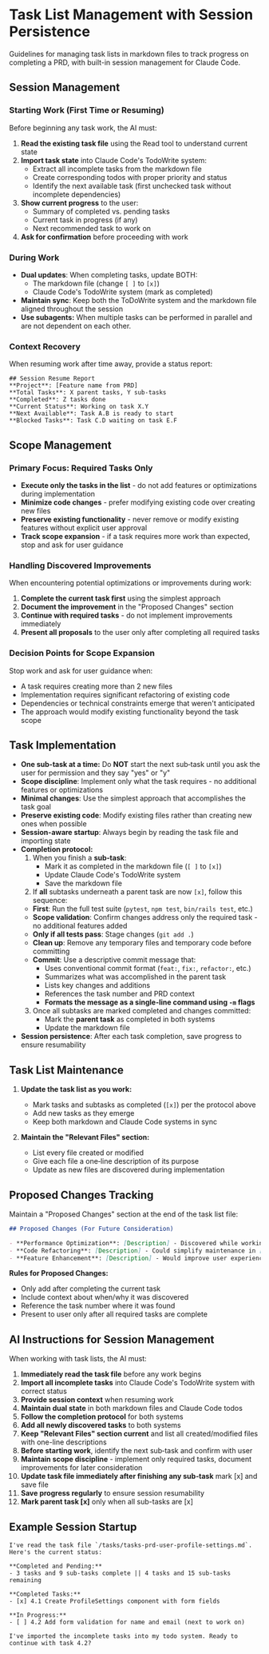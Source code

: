 # Task List Management with Session Persistence

Guidelines for managing task lists in markdown files to track progress on completing a PRD, with built-in session management for Claude Code.

## Session Management

### Starting Work (First Time or Resuming)

Before beginning any task work, the AI must:

1. **Read the existing task file** using the Read tool to understand current state
2. **Import task state** into Claude Code's TodoWrite system:
   - Extract all incomplete tasks from the markdown file
   - Create corresponding todos with proper priority and status
   - Identify the next available task (first unchecked task without incomplete dependencies)
3. **Show current progress** to the user:
   - Summary of completed vs. pending tasks
   - Current task in progress (if any)
   - Next recommended task to work on
4. **Ask for confirmation** before proceeding with work

### During Work
- **Dual updates**: When completing tasks, update BOTH:
  - The markdown file (change `[ ]` to `[x]`)
  - Claude Code's TodoWrite system (mark as completed)
- **Maintain sync**: Keep both the ToDoWrite system and the markdown file aligned throughout the session
- **Use subagents:** When multiple tasks can be performed in parallel and are not dependent on each other.

### Context Recovery
When resuming work after time away, provide a status report:
```
## Session Resume Report
**Project**: [Feature name from PRD]
**Total Tasks**: X parent tasks, Y sub-tasks
**Completed**: Z tasks done
**Current Status**: Working on task X.Y
**Next Available**: Task A.B is ready to start
**Blocked Tasks**: Task C.D waiting on task E.F
```

## Scope Management

### Primary Focus: Required Tasks Only
- **Execute only the tasks in the list** - do not add features or optimizations during implementation
- **Minimize code changes** - prefer modifying existing code over creating new files
- **Preserve existing functionality** - never remove or modify existing features without explicit user approval
- **Track scope expansion** - if a task requires more work than expected, stop and ask for user guidance

### Handling Discovered Improvements
When encountering potential optimizations or improvements during work:
1. **Complete the current task first** using the simplest approach
2. **Document the improvement** in the "Proposed Changes" section
3. **Continue with required tasks** - do not implement improvements immediately
4. **Present all proposals** to the user only after completing all required tasks

### Decision Points for Scope Expansion
Stop work and ask for user guidance when:
- A task requires creating more than 2 new files
- Implementation requires significant refactoring of existing code
- Dependencies or technical constraints emerge that weren't anticipated
- The approach would modify existing functionality beyond the task scope

## Task Implementation
- **One sub-task at a time:** Do **NOT** start the next sub‑task until you ask the user for permission and they say "yes" or "y"
- **Scope discipline**: Implement only what the task requires - no additional features or optimizations
- **Minimal changes**: Use the simplest approach that accomplishes the task goal
- **Preserve existing code**: Modify existing files rather than creating new ones when possible
- **Session-aware startup**: Always begin by reading the task file and importing state
- **Completion protocol:**  
  1. When you finish a **sub‑task**:
     - Mark it as completed in the markdown file (`[ ]` to `[x]`)
     - Update Claude Code's TodoWrite system
     - Save the markdown file
  2. If **all** subtasks underneath a parent task are now `[x]`, follow this sequence:
    - **First**: Run the full test suite (`pytest`, `npm test`, `bin/rails test`, etc.)
    - **Scope validation**: Confirm changes address only the required task - no additional features added
    - **Only if all tests pass**: Stage changes (`git add .`)
    - **Clean up**: Remove any temporary files and temporary code before committing
    - **Commit**: Use a descriptive commit message that:
      - Uses conventional commit format (`feat:`, `fix:`, `refactor:`, etc.)
      - Summarizes what was accomplished in the parent task
      - Lists key changes and additions
      - References the task number and PRD context
      - **Formats the message as a single-line command using `-m` flags**
  3. Once all subtasks are marked completed and changes committed:
     - Mark the **parent task** as completed in both systems
     - Update the markdown file
- **Session persistence**: After each task completion, save progress to ensure resumability

## Task List Maintenance

1. **Update the task list as you work:**
   - Mark tasks and subtasks as completed (`[x]`) per the protocol above
   - Add new tasks as they emerge
   - Keep both markdown and Claude Code systems in sync

2. **Maintain the "Relevant Files" section:**
   - List every file created or modified
   - Give each file a one‑line description of its purpose
   - Update as new files are discovered during implementation

## Proposed Changes Tracking

Maintain a "Proposed Changes" section at the end of the task list file:

```markdown
## Proposed Changes (For Future Consideration)

- **Performance Optimization**: [Description] - Discovered while working on task X.Y
- **Code Refactoring**: [Description] - Could simplify maintenance in [file]
- **Feature Enhancement**: [Description] - Would improve user experience
```

**Rules for Proposed Changes:**
- Only add after completing the current task
- Include context about when/why it was discovered
- Reference the task number where it was found
- Present to user only after all required tasks are complete

## AI Instructions for Session Management

When working with task lists, the AI must:

1. **Immediately read the task file** before any work begins
2. **Import all incomplete tasks** into Claude Code's TodoWrite system with correct status
3. **Provide session context** when resuming work
4. **Maintain dual state** in both markdown files and Claude Code todos
5. **Follow the completion protocol** for both systems
6. **Add all newly discovered tasks** to both systems
7. **Keep "Relevant Files" section current** and list all created/modified files with one-line descriptions
8. **Before starting work**, identify the next sub‑task and confirm with user
9. **Maintain scope discipline** - implement only required tasks, document improvements for later consideration
10. **Update task file immediately after finishing any sub‑task** mark [x] and save file
11. **Save progress regularly** to ensure session resumability
12. **Mark parent task [x]** only when all sub-tasks are [x]

## Example Session Startup

```
I've read the task file `/tasks/tasks-prd-user-profile-settings.md`. Here's the current status:

**Completed and Pending:**
- 3 tasks and 9 sub-tasks complete || 4 tasks and 15 sub-tasks remaining

**Completed Tasks:**
- [x] 4.1 Create ProfileSettings component with form fields

**In Progress:**
- [ ] 4.2 Add form validation for name and email (next to work on)

I've imported the incomplete tasks into my todo system. Ready to continue with task 4.2?
```